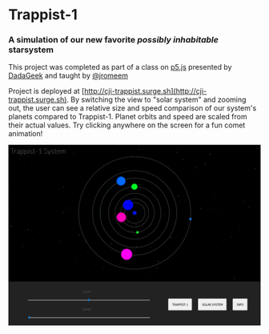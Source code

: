 # Trappist-1
### A simulation of our new favorite *possibly inhabitable* starsystem

This project was completed as part of a class on [p5.js](https://p5js.org/) presented by [DadaGeek](http://www.dadageek.com/) and taught by [@jromeem](https://github.com/jromeem)

Project is deployed at [http://cji-trappist.surge.sh](http://cji-trappist.surge.sh). By switching the view to "solar system" and zooming out, the user can see a relative size and speed comparison of our system's planets compared to Trappist-1.  Planet orbits and speed are scaled from their actual values. Try clicking anywhere on the screen for a fun comet animation!

![image of app](https://github.com/peechiz/trappist/blob/master/trapppist.png)
